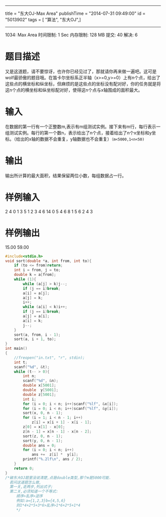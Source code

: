 ------------------
title = "东大OJ-Max Area"
publishTime = "2014-07-31 09:49:00"
id = "5013902"
tags = [ "算法", "东大OJ",]

--------------
1034: Max Area
时间限制: 1 Sec  内存限制: 128 MB
提交: 40  解决: 6

# 题目描述
又是这道题，请不要惊讶，也许你已经见过了，那就请你再来做一遍吧。这可是wolf最骄傲的题目哦。在笛卡尔坐标系正半轴（x>=0,y>=0）上有n个点，给出了这些点的横坐标和纵坐标，但麻烦的是这些点的坐标没有配对好，你的任务就是将这n个点的横坐标和纵坐标配对好，使得这n个点与x轴围成的面积最大。
# 输入
在数据的第一行有一个正整数m,表示有m组测试实例。接下来有m行，每行表示一组测试实例。每行的第一个数n，表示给出了n个点，接着给出了n个x坐标和y坐标。（给出的x轴的数据不会重复，y轴数据也不会重复）`（m<5000,1<n<50)`
# 输出
输出所计算的最大面积，结果保留两位小数，每组数据占一行。
# 样例输入
2
4 0 1 3 5 1 2 3 4
6 14 0 5 4 6 8 1 5 6 2 4 3
# 样例输出
15.00
59.00

```cpp
#include<stdio.h>
void sort(double *a, int from, int to){
	if (to <= from)return;
	int i = from, j = to;
	double k = a[from];
	while (1){
		while (a[j] > k)j--;
		if (j == i)break;
		a[i] = a[j];
		a[j] = k;
		i++;
		while (a[i] < k)i++;
		if (j == i)break;
		a[j] = a[i];
		a[i] = k;
		j--;
	}
	sort(a, from, i - 1);
	sort(a, i + 1, to);
}
int main()
{
	//freopen("in.txt", "r", stdin);
	int t;
	scanf("%d", &t);
	while (t-- > 0){
		int n;
		scanf("%d", &n);
		double x[5001];
		double  y[5001];
		double z[5001];
		int i;
		for (i = 0; i < n; i++)scanf("%lf", &x[i]);
		for (i = 0; i < n; i++)scanf("%lf", &y[i]);
		sort(x, 0, n - 1);
		for (i = 1; i < n - 1; i++)
			z[i] = x[i + 1] - x[i - 1];
		z[0] = x[1] - x[0];
		z[n - 1] = x[n - 1] - x[n - 2];
		sort(z, 0, n - 1);
		sort(y, 0, n - 1);
		double ans = 0;
		for (i = 0; i < n; i++)
			ans +=  z[i] *  y[i];
		printf("%.2lf\n", ans / 2);
	}
	return 0;
}
/*破东大OJ题里没说清楚,点是double类型,那个m是5000可能.
  若问这道题怎么做,
  第一关,走两步,列出式子;
  第二关,必须知道一个不等式:
     顺序>乱序>逆序
	 例如:a={1,2,3}b={4,5,6}
	 则1*4+2*5+3*6>乱序>1*6+2*5+1*4
	 */
```